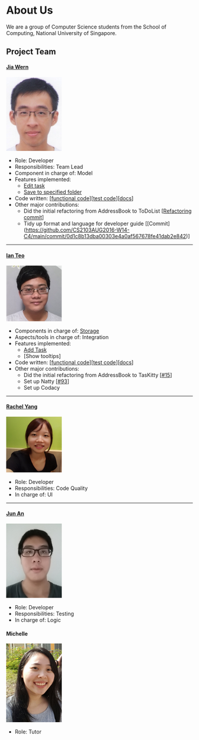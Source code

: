 # About Us

We are a group of Computer Science students from the School of Computing, National University of Singapore.

## Project Team

#### [Jia Wern](https://github.com/l0g1cal)<br>

<img src="images/JiaWern.png" width="150"><br>
* Role: Developer<br>
* Responsibilities: Team Lead<br>
* Component in charge of: Model
* Features implemented:
   * [Edit task](https://github.com/CS2103AUG2016-W14-C4/main/blob/master/docs/UserGuide.md#edit-task-details-edit)
   * [Save to specified folder](https://github.com/CS2103AUG2016-W14-C4/main/blob/master/docs/UserGuide.md#save-data-save)
* Code written: [[functional code](https://github.com/CS2103AUG2016-W14-C4/main/blob/master/collated/main/A0135793W.md)][[test code](https://github.com/CS2103AUG2016-W14-C4/main/blob/master/collated/test/A0135793W.md)][[docs](A123456.md)]
* Other major contributions:
  * Did the initial refactoring from AddressBook to ToDoList [[Refactoring commit](https://github.com/CS2103AUG2016-W14-C4/main/commit/62ca81ca63ae4de3be12766f60b4ee9d1a2d6956)]
  * Tidy up format and language for developer guide [[Commit] (https://github.com/CS2103AUG2016-W14-C4/main/commit/0d1c8b13dba00303e4a0af567678fe41dab2e842)]

-----

#### [Ian Teo](https://github.com/IanTeo)<br>

<img src="images/IanTeo.png" width="150"><br>
* Components in charge of: [Storage](https://github.com/CS2103AUG2016-W14-C4/main/blob/master/docs/DeveloperGuide.md#storage-component)<br>
* Aspects/tools in charge of: Integration<br>
* Features implemented:
  * [Add Task](https://github.com/CS2103AUG2016-W14-C4/main/blob/master/docs/UserGuide.md#create-a-new-task-add)
  * [Show tooltips]
* Code written: [[functional code](../collated/main/A013993B.md)][[test code](../collated/test/A013993B.md)][[docs](../collated/docs/A013993B.md)]
* Other major contributions:
  * Did the initial refactoring from AddressBook to TasKitty [[#15](https://github.com/CS2103AUG2016-W14-C4/main/pull/15)]
  * Set up Natty [[#93](https://github.com/CS2103AUG2016-W14-C4/main/pull/93)]
  * Set up Codacy

-----

#### [Rachel Yang](https://github.com/JJ-Rachel)<br>

<img src="images/RachelYang.png" width="150"><br>
* Role: Developer<br>
* Responsibilities: Code Quality<br>
* In charge of: UI

-----

#### [Jun An](https://github.com/yamidark)<br>

<img src="images/TanJunAn.png" width="150"><br>
* Role: Developer<br>
* Responsibilities: Testing<br>
* In charge of: Logic

#### Michelle

<img src="images/Michelle.jpg" width="150"><br>
* Role: Tutor<br>
